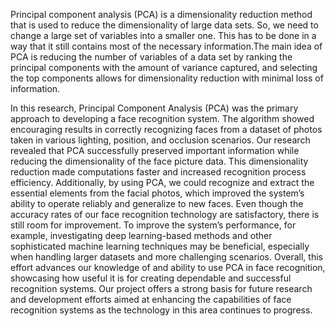 Principal component analysis (PCA) is a dimensionality reduction method that is
used to reduce the dimensionality of large data sets. So, we need to change a large
set of variables into a smaller one. This has to be done in a way that it still contains
most of the necessary information.The main idea of PCA is reducing the number
of variables of a data set by ranking the principal components with the amount
of variance captured, and selecting the top components allows for dimensionality
reduction with minimal loss of information.


In this research, Principal Component Analysis (PCA) was the primary approach to
developing a face recognition system. The algorithm showed encouraging results in
correctly recognizing faces from a dataset of photos taken in various lighting, position,
and occlusion scenarios. Our research revealed that PCA successfully preserved
important information while reducing the dimensionality of the face picture data.
This dimensionality reduction made computations faster and increased recognition
process efficiency.
Additionally, by using PCA, we could recognize and extract the essential elements
from the facial photos, which improved the system’s ability to operate reliably and
generalize to new faces. Even though the accuracy rates of our face recognition
technology are satisfactory, there is still room for improvement. To improve the
system’s performance, for example, investigating deep learning-based methods and
other sophisticated machine learning techniques may be beneficial, especially when
handling larger datasets and more challenging scenarios.
Overall, this effort advances our knowledge of and ability to use PCA in face
recognition, showcasing how useful it is for creating dependable and successful
recognition systems. Our project offers a strong basis for future research and development
efforts aimed at enhancing the capabilities of face recognition systems as the technology 
in this area continues to progress.
